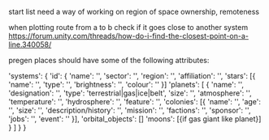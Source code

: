 start list need a way of working on region of space ownership, remoteness

when plotting route from a to b check if it goes close to another system
https://forum.unity.com/threads/how-do-i-find-the-closest-point-on-a-line.340058/

pregen places should have some of the following attributes:

'systems': {
    'id': {
        'name': '',
        'sector': '',
        'region': '',
        'affiliation': '',
        'stars': [{
            'name': '',
            'type': '',
            'brightness': '',
            'colour': ''
        }]
        'planets': [
            {
                'name': '',
                'designation': '',
                'type': 'terrestrial|gas|ice|belt',
                'size': '',
                'atmosphere': '',
                'temperature': '',
                'hydrosphere': '',
                'feature': '',
                'colonies': [{
                    'name': '',
                    'age': '',
                    'size': '',
                    'description/history': '',
                    'mission': '',
                    'factions': '',
                    'sponsor': '',
                    'jobs': '',
                    'event': ''
                }],
                'orbital_objects': []
                'moons': [{if gas giant like planet}]
            }
        ]
    }
}
